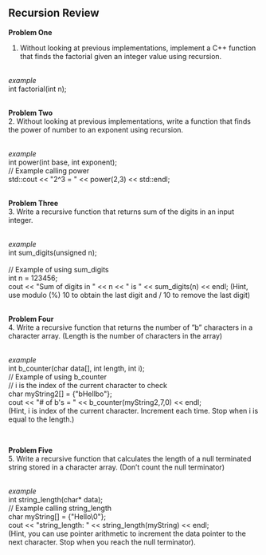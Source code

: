 ## Recursion Review

__Problem One__
<br>
1. Without looking at previous implementations, implement a C++ function that finds the factorial given an integer value using recursion. <br> <br>

<i> example </i> <br>
int factorial(int n);<br>
<br>

__Problem Two__
<br>
2. Without looking at previous implementations, write a function that finds the power of number to an exponent using recursion.<br> <br>

<i> example </i> <br>
int power(int base, int exponent);<br>
// Example calling power<br>
std::cout << "2^3 = " << power(2,3) << std::endl;<br>
<br>

__Problem Three__
<br>
3. Write a recursive function that returns sum of the digits in an input integer.<br> <br>

<i> example </i> <br>
int sum_digits(unsigned n);<br>
<br>// Example of using sum_digits<br>
int n = 123456;<br>
cout << "Sum of digits in " << n << " is " << sum_digits(n) << endl;
(Hint, use modulo (%) 10 to obtain the last digit and / 10 to remove the last digit)<br>
<br>

__Problem Four__
<br>
4. Write a recursive function that returns the number of ”b” characters in a character array. (Length is the
number of characters in the array)<br><br>

<i> example </i> <br>
int b_counter(char data[], int length, int i);<br>
// Example of using b_counter<br>
// i is the index of the current character to check<br>
char myString2[] = {"bHellbo"};<br>
cout << "# of b's = " << b_counter(myString2,7,0) << endl;<br>
(Hint, i is index of the current character. Increment each time. Stop when i is equal to the length.)<br>

<br>

__Problem Five__
<br>
5. Write a recursive function that calculates the length of a null terminated string stored in a character array.
(Don’t count the null terminator)<br> <br>

<i> example </i> <br>
int string_length(char* data);<br>
// Example calling string_length<br>
char myString[] = {"Hello\0"};<br>
cout << "string_length: " << string_length(myString) << endl;<br>
(Hint, you can use pointer arithmetic to increment the data pointer to the next character. Stop when you reach the null terminator).<br>